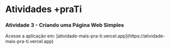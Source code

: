 <h1>Atividades +praTi</h1>

<h3>Atividade 3 - Criando uma Página Web Simples</h3>
Acesse a aplicação em: [atividade-mais-pra-ti.vercel.app](https://atividade-mais-pra-ti.vercel.app)
